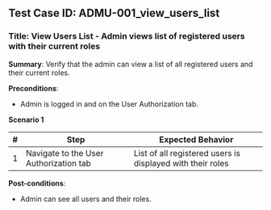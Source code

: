 ## Test Case ID: ADMU-001_view_users_list
### Title: View Users List - Admin views list of registered users with their current roles

**Summary**: Verify that the admin can view a list of all registered users and their current roles.

**Preconditions**: 
- Admin is logged in and on the User Authorization tab.

**Scenario 1**

| # | Step                                      | Expected Behavior                                       |
|---|-------------------------------------------|--------------------------------------------------------|
| 1 | Navigate to the User Authorization tab    | List of all registered users is displayed with their roles |

**Post-conditions**:
- Admin can see all users and their roles.
